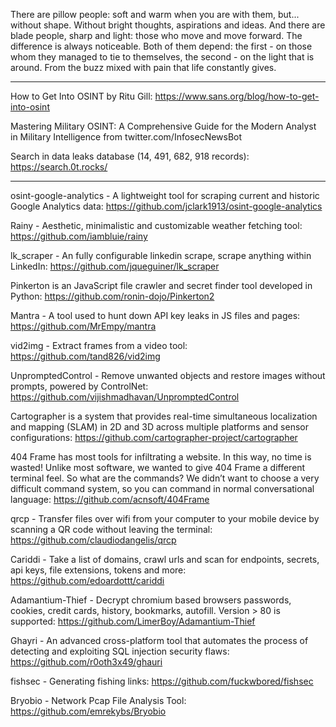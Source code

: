 There are pillow people: soft and warm when you are with them, but... without shape. Without bright thoughts, aspirations and ideas. And there are blade people, sharp and light: those who move and move forward. The difference is always noticeable. Both of them depend: the first - on those whom they managed to tie to themselves, the second - on the light that is around. From the buzz mixed with pain that life constantly gives.

----

How to Get Into OSINT by Ritu Gill: https://www.sans.org/blog/how-to-get-into-osint

Mastering Military OSINT: A Comprehensive Guide for the Modern Analyst in Military Intelligence from twitter.com/InfosecNewsBot

Search in data leaks database (14, 491, 682, 918 records): https://search.0t.rocks/

----

osint-google-analytics - A lightweight tool for scraping current and historic Google Analytics data: https://github.com/jclark1913/osint-google-analytics

Rainy - Aesthetic, minimalistic and customizable weather fetching tool: https://github.com/iambluie/rainy

lk_scraper - An fully configurable linkedin scrape, scrape anything within LinkedIn: https://github.com/jqueguiner/lk_scraper

Pinkerton is an JavaScript file crawler and secret finder tool developed in Python: https://github.com/ronin-dojo/Pinkerton2

Mantra - A tool used to hunt down API key leaks in JS files and pages: https://github.com/MrEmpy/mantra

vid2img - Extract frames from a video tool: https://github.com/tand826/vid2img

UnpromptedControl - Remove unwanted objects and restore images without prompts, powered by ControlNet: https://github.com/vijishmadhavan/UnpromptedControl

Cartographer is a system that provides real-time simultaneous localization and mapping (SLAM) in 2D and 3D across multiple platforms and sensor configurations: https://github.com/cartographer-project/cartographer

404 Frame has most tools for infiltrating a website. In this way, no time is wasted! Unlike most software, we wanted to give 404 Frame a different terminal feel. So what are the commands? We didn’t want to choose a very difficult command system, so you can command in normal conversational language: https://github.com/acnsoft/404Frame

qrcp - Transfer files over wifi from your computer to your mobile device by scanning a QR code without leaving the terminal: https://github.com/claudiodangelis/qrcp

Cariddi - Take a list of domains, crawl urls and scan for endpoints, secrets, api keys, file extensions, tokens and more: https://github.com/edoardottt/cariddi

Adamantium-Thief - Decrypt chromium based browsers passwords, cookies, credit cards, history, bookmarks, autofill. Version > 80 is supported: https://github.com/LimerBoy/Adamantium-Thief

Ghayri - An advanced cross-platform tool that automates the process of detecting and exploiting SQL injection security flaws: https://github.com/r0oth3x49/ghauri

fishsec - Generating fishing links: https://github.com/fuckwbored/fishsec

Bryobio - Network Pcap File Analysis Tool: https://github.com/emrekybs/Bryobio











